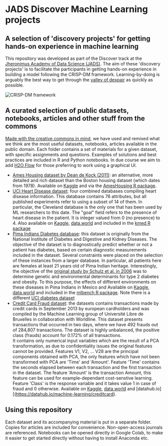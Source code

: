 # JADS Discover Machine Learning projects

## A selection of 'discovery projects' for getting hands-on experience in machine learning
This repository was developed as part of the Discover track at the [Jheronimus Academy of Data Science (JADS)](https://www.jads.nl/professionaleducation.html). The aim of these 'discovery projects' is to facilitate the participants in getting hands-on experience in building a model following the CRISP-DM framework. Learning-by-doing is arguably the best way to get through the [valley of despair](https://mensenengedrag.nl/2019/06/05/the-dunning-kruger-effect-in-innovation/) as quickly as possible.

![CRISP-DM framework](https://exde.files.wordpress.com/2009/03/crisp_visualguide.png?w=768)

## A curated selection of public datasets, notebooks, articles and other stuff from the commons
[Made with the creative commons in mind](https://creativecommons.org/use-remix/made-with-cc/), we have used and remixed what we think are the most useful datasets, notebooks, articles available in the public domain. Each folder contains a set of materials for a given dataset, with specific assignments and questions. Examples of solutions and best practices are included in R and Python notebooks. In due course we aim to add [H2O Flow](https://docs.h2o.ai/h2o/latest-stable/h2o-docs/flow.html) for those preferring to work using a graphical UI.

  - [Ames Housing dataset by Dean de Kock (2011)](http://jse.amstat.org/v19n3/decock.pdf): an alternative, more detailed and rich dataset than the Boston housing dataset (which dates from 1978). Available on [Kaggle](https://www.kaggle.com/prevek18/ames-housing-dataset) and via the [AmesHousing R package](https://cran.r-project.org/web/packages/AmesHousing/AmesHousing.pdf).
  - [UCI Heart Disease dataset](https://archive.ics.uci.edu/ml/datasets/heart+disease): four combined databases compiling heart disease information. This database contains 76 attributes, but all published experiments refer to using a subset of 14 of them. In particular, the Cleveland database is the only one that has been used by ML researchers to this date. The "goal" field refers to the presence of heart disease in the patient. It is integer valued from 0 (no presence) to 4. Also available on [Kaggle](https://www.kaggle.com/ronitf/heart-disease-uci), [data.world](https://data.world/uci/heart-disease) and included in the [kmed R package](https://cran.r-project.org/web/packages/kmed/index.html)
  - [Pima Indians Diabetes database](): this dataset is originally from the National Institute of Diabetes and Digestive and Kidney Diseases. The objective of the dataset is to diagnostically predict whether or not a patient has diabetes, based on certain diagnostic measurements included in the dataset. Several constraints were placed on the selection of these instances from a larger database. In particular, all patients here are females at least 21 years old of Pima Indian heritage. Interestingly, the objective of the [original study by Schulz et al. in 2006](https://care.diabetesjournals.org/content/29/8/1866) was to determine genetic and environmental determinants for type 2 diabetes and obesity. To this purpose, the effects of different environments on these diseases in Pima Indians in Mexico and Available on [Kaggle](https://www.kaggle.com/uciml/pima-indians-diabetes-database), [data.world](https://data.world/data-society/pima-indians-diabetes-database) and included in the [mlbench R package](https://cran.r-project.org/web/packages/mlbench/index.html). Note there is a different [UCI diabetes dataset](https://archive.ics.uci.edu/ml/datasets/diabetes)
  - [Credit Card Fraud dataset](https://mlg.ulb.ac.be/wordpress/portfolio_page/defeatfraud-assessment-and-validation-of-deep-feature-engineering-and-learning-solutions-for-fraud-detection/): the datasets contains transactions made by credit cards in September 2013 by european cardholders and was compiled by the Machine Learning group of Université Libre de Bruxelles in collaboration with Worldline. This dataset presents transactions that occurred in two days, where we have 492 frauds out of 284,807 transactions. The dataset is highly unbalanced, the positive class (frauds) account for 0.172% of all transactions.<br> It contains only numerical input variables which are the result of a PCA transformation, as due to confidentiality issues the original features cannot be provided. Features V1, V2, … V28 are the principal components obtained with PCA, the only features which have not been transformed with PCA are 'Time' and 'Amount'. Feature 'Time' contains the seconds elapsed between each transaction and the first transaction in the dataset. The feature 'Amount' is the transaction Amount, this feature can be used for example-dependant cost-senstive learning. Feature 'Class' is the response variable and it takes value 1 in case of fraud and 0 otherwise. Available on [Kaggle](https://www.kaggle.com/mlg-ulb/creditcardfraud), [data.world](https://data.world/vlad/credit-card-fraud-detection) and [datahub.io][(https://datahub.io/machine-learning/creditcard).
  
## Using this repository
Each dataset and its accompanying material is put in a separate folder. Copies for articles are included for convenience. Non-open-access journals are referenced. Notebooks can be opened directly in Google Colab, to make it easier to get started directly without having to install Anaconda etc. 
